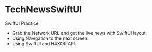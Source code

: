 # TechNewsSwiftUI
SwiftUI Practice

* Grab the Network URL and get the live news with SwiftUI layout.
* Using Navigation to the next screen.
* Using SwiftUI and H4XOR API.
